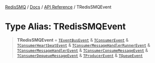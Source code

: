 [RedisSMQ](../../../README.md) / [Docs](../../README.md) / [API Reference](../README.md) / TRedisSMQEvent

# Type Alias: TRedisSMQEvent

> **TRedisSMQEvent** = [`TEventBusEvent`](TEventBusEvent.md) & [`TConsumerEvent`](TConsumerEvent.md) & [`TConsumerHeartbeatEvent`](TConsumerHeartbeatEvent.md) & [`TConsumerMessageHandlerRunnerEvent`](TConsumerMessageHandlerRunnerEvent.md) & [`TConsumerMessageHandlerEvent`](TConsumerMessageHandlerEvent.md) & [`TConsumerConsumeMessageEvent`](TConsumerConsumeMessageEvent.md) & [`TConsumerDequeueMessageEvent`](TConsumerDequeueMessageEvent.md) & [`TProducerEvent`](TProducerEvent.md) & [`TQueueEvent`](TQueueEvent.md)
